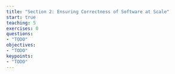 ```yaml
---
title: "Section 2: Ensuring Correctness of Software at Scale"
start: true
teaching: 5
exercises: 0
questions:
- "TODO"
objectives:
- "TODO"
keypoints:
- "TODO"
---
```

